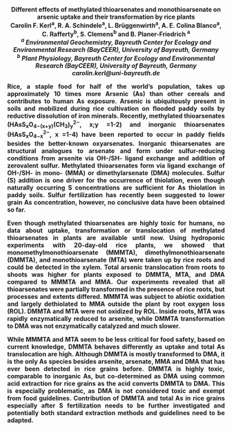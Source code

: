 <center><strong>Different effects of methylated thioarsenates and monothioarsenate on
arsenic uptake and their transformation by rice plants<strong>

<center><strong>Carolin F. Kerl<sup>a</sup></strong>, R. A. Schindele<sup>a</sup>, L. Brüggenwirth<sup>a</sup>, A. E.
Colina Blanco<sup>a</sup>, C. Rafferty<sup>b</sup>, S. Clemens<sup>b</sup> and B. Planer-Friedrich
<sup>a</sup>

<center><i><sup>a</sup> Environmental Geochemistry, Bayreuth Center for Ecology and
Environmental Research (BayCEER), University of Bayreuth, Germany</i>

<center><i><sup>b</sup> Plant Physiology, Bayreuth Center for Ecology and Environmental
Research (BayCEER), University of Bayreuth, Germany</i>

<center><i>carolin.kerl@uni-bayreuth.de</i>
<p style=text-align:justify>Rice, a staple food for half of the world’s population, takes up
approximately 10 times more Arsenic (As) than other cereals and
contributes to human As exposure. Arsenic is ubiquitously present in
soils and mobilized during rice cultivation on flooded paddy soils by
reductive dissolution of iron minerals. Recently, methylated
    thioarsenates (HAsS<sub>x</sub>O<sub>4−(x+y)</sub>(CH<sub>3</sub>)<sub>y</sub><sup>2−</sup>, x;y =1-2) and inorganic
    thioarsenates (HAsS<sub>x</sub>O<sub>4−x</sub><sup>2−</sup>, x =1-4) have been reported to occur in
paddy fields besides the better-known oxyarsenates. Inorganic
thioarsenates are structural analogues to arsenate and form under
sulfur-reducing conditions from arsenite via OH-/SH- ligand exchange and
addition of zerovalent sulfur. Methylated thioarsenates form via ligand
exchange of OH-/SH- in mono- (MMA) or dimethylarsenate (DMA) molecules.
Sulfur (S) addition is one driver for the occurrence of thiolation, even
though naturally occurring S concentrations are sufficient for As
thiolation in paddy soils. Sulfur fertilization has recently been
suggested to lower grain As concentration, however, no conclusive data
have been obtained so far.


<p style=text-align:justify>Even though methylated thioarsenates are highly toxic for humans, no
data about uptake, transformation or translocation of methylated
thioarsenates in plants are available until now. Using hydroponic
experiments with 20-day-old rice plants, we showed that
monomethylmonothioarsenate (MMMTA), dimethylmonothioarsenate (DMMTA),
and monothioarsenate (MTA) were taken up by rice roots and could be
detected in the xylem. Total arsenic translocation from roots to shoots
was higher for plants exposed to DMMTA, MTA, and DMA compared to MMMTA
and MMA. Our experiments revealed that all thioarsenates were partially
transformed in the presence of rice roots, but processes and extents
differed. MMMTA was subject to abiotic oxidation and largely dethiolated
to MMA outside the plant by root oxygen loss (ROL). DMMTA and MTA were
not oxidized by ROL. Inside roots, MTA was rapidly enzymatically reduced
to arsenite, while DMMTA transformation to DMA was not enzymatically
catalyzed and much slower.

<p style=text-align:justify>While MMMTA and MTA seem to be less critical for food safety, based on
current knowledge, DMMTA behaves differently as uptake and total As
translocation are high. Although DMMTA is mostly transformed to DMA, it
is the only As species besides arsenite, arsenate, MMA and DMA that has
ever been detected in rice grains before. DMMTA is highly toxic,
comparable to inorganic As, but co-determined as DMA using common acid
extraction for rice grains as the acid converts DMMTA to DMA. This is
especially problematic, as DMA is not considered toxic and exempt from
food guidelines. Contribution of DMMTA and total As in rice grains
especially after S fertilization needs to be further investigated and
potentially both standard extraction methods and guidelines need to be
adapted.

